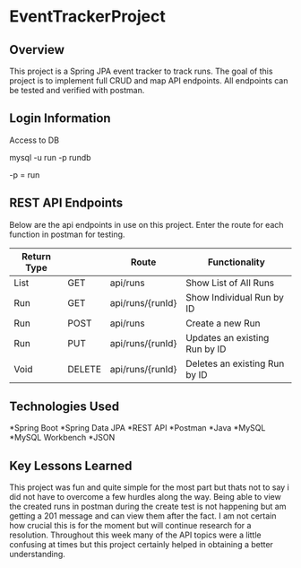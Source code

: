 # EventTrackerProject

## Overview
This project is a Spring JPA event tracker to track runs. The goal of this project is to implement full CRUD and map API endpoints. All endpoints can be tested and verified with postman.

## Login Information
Access to DB

mysql -u run -p rundb

-p = run


## REST API Endpoints

Below are the api endpoints in use on this project. Enter the route for each function in postman for testing.

|Return Type   |        | Route    | Functionality |
|----------|-------------|--------|-------------|
| List<Run> | GET  | api/runs | Show List of All Runs |
| Run | GET | api/runs/{runId} | Show Individual Run by ID |
| Run | POST | api/runs | Create a new Run |
| Run | PUT | api/runs/{runId} | Updates an existing Run by ID |
| Void | DELETE | api/runs/{runId} | Deletes an existing Run by ID |


## Technologies Used
*Spring Boot
*Spring Data JPA
*REST API
*Postman
*Java
*MySQL
*MySQL Workbench
*JSON

## Key Lessons Learned
This project was fun and quite simple for the most part but thats not to say i did not have to overcome a few hurdles along the way. Being able to view the created runs in postman during the create test is not happening but am getting a 201 message and can view them after the fact. I am not certain how crucial this is for the moment but will continue research for a resolution. Throughout this week many of the API topics were a little confusing at times but this project certainly helped in obtaining a better understanding.
